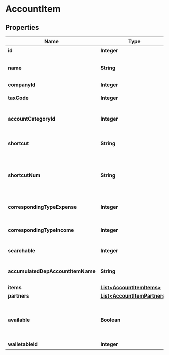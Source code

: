 

# AccountItem

## Properties

Name | Type | Description | Notes
------------ | ------------- | ------------- | -------------
**id** | **Integer** | 勘定科目ID | 
**name** | **String** | 勘定科目名 (30文字以内) | 
**companyId** | **Integer** | 事業所ID | 
**taxCode** | **Integer** | 税区分コード | 
**accountCategoryId** | **Integer** | 勘定科目のカテゴリーコード | 
**shortcut** | **String** | ショートカット1 (20文字以内) |  [optional]
**shortcutNum** | **String** | ショートカット2(勘定科目コード) (20文字以内) |  [optional]
**correspondingTypeExpense** | **Integer** | 支出取引相手勘定科目ID | 
**correspondingTypeIncome** | **Integer** | 収入取引相手勘定科目ID | 
**searchable** | **Integer** | 検索可能:2, 検索不可：3 | 
**accumulatedDepAccountItemName** | **String** | 減価償却累計額勘定科目 |  [optional]
**items** | [**List&lt;AccountItemItems&gt;**](AccountItemItems.md) |  |  [optional]
**partners** | [**List&lt;AccountItemPartners&gt;**](AccountItemPartners.md) |  |  [optional]
**available** | **Boolean** | 勘定科目の使用設定（true: 使用する、false: 使用しない） | 
**walletableId** | **Integer** | 口座ID | 



